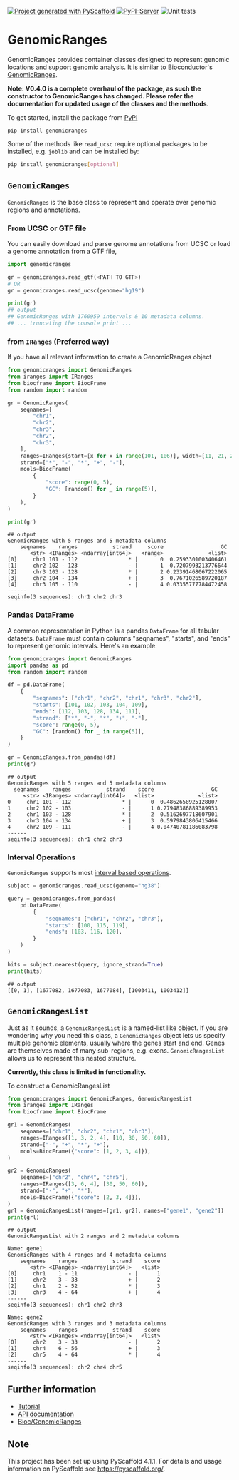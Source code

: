 [![Project generated with PyScaffold](https://img.shields.io/badge/-PyScaffold-005CA0?logo=pyscaffold)](https://pyscaffold.org/)
[![PyPI-Server](https://img.shields.io/pypi/v/GenomicRanges.svg)](https://pypi.org/project/GenomicRanges/)
![Unit tests](https://github.com/BiocPy/GenomicRanges/actions/workflows/pypi-test.yml/badge.svg)

# GenomicRanges

GenomicRanges provides container classes designed to represent genomic locations and support genomic analysis. It is similar to Bioconductor's [GenomicRanges](https://bioconductor.org/packages/release/bioc/html/GenomicRanges.html).

**Note: V0.4.0 is a complete overhaul of the package, as such the constructor to GenomicRanges has changed. Please refer the documentation for updated usage of the classes and the methods.**

To get started, install the package from [PyPI](https://pypi.org/project/genomicranges/)

```shell
pip install genomicranges
```

Some of the methods like `read_ucsc` require optional packages to be installed, e.g. `joblib` and can be installed by:

```sh
pip install genomicranges[optional]
```

## `GenomicRanges`

`GenomicRanges` is the base class to represent and operate over genomic regions and annotations.

### From UCSC or GTF file

You can easily download and parse genome annotations from UCSC or load a genome annotation from a GTF file,

```python
import genomicranges

gr = genomicranges.read_gtf(<PATH TO GTF>)
# OR
gr = genomicranges.read_ucsc(genome="hg19")

print(gr)
## output
## GenomicRanges with 1760959 intervals & 10 metadata columns.
## ... truncating the console print ...
```

### from `IRanges` (Preferred way)

If you have all relevant information to create a GenomicRanges object

```python
from genomicranges import GenomicRanges
from iranges import IRanges
from biocframe import BiocFrame
from random import random

gr = GenomicRanges(
    seqnames=[
        "chr1",
        "chr2",
        "chr3",
        "chr2",
        "chr3",
    ],
    ranges=IRanges(start=[x for x in range(101, 106)], width=[11, 21, 25, 30, 5]),
    strand=["*", "-", "*", "+", "-"],
    mcols=BiocFrame(
        {
            "score": range(0, 5),
            "GC": [random() for _ in range(5)],
        }
    ),
)

print(gr)
```

    ## output
    GenomicRanges with 5 ranges and 5 metadata columns
        seqnames    ranges           strand     score                  GC
           <str> <IRanges> <ndarray[int64]>   <range>              <list>
    [0]     chr1 101 - 112                * |       0  0.2593301003406461
    [1]     chr2 102 - 123                - |       1  0.7207993213776644
    [2]     chr3 103 - 128                * |       2 0.23391468067222065
    [3]     chr2 104 - 134                + |       3  0.7671026589720187
    [4]     chr3 105 - 110                - |       4 0.03355777784472458
    ------
    seqinfo(3 sequences): chr1 chr2 chr3

### Pandas DataFrame

A common representation in Python is a pandas `DataFrame` for all tabular datasets. `DataFrame` must contain columns "seqnames", "starts", and "ends" to represent genomic intervals. Here's an example:

```python
from genomicranges import GenomicRanges
import pandas as pd
from random import random

df = pd.DataFrame(
    {
        "seqnames": ["chr1", "chr2", "chr1", "chr3", "chr2"],
        "starts": [101, 102, 103, 104, 109],
        "ends": [112, 103, 128, 134, 111],
        "strand": ["*", "-", "*", "+", "-"],
        "score": range(0, 5),
        "GC": [random() for _ in range(5)],
    }
)

gr = GenomicRanges.from_pandas(df)
print(gr)
```

    ## output
    GenomicRanges with 5 ranges and 5 metadata columns
      seqnames    ranges           strand    score                  GC
         <str> <IRanges> <ndarray[int64]>   <list>              <list>
    0     chr1 101 - 112                * |      0  0.4862658925128007
    1     chr2 102 - 103                - |      1 0.27948386889389953
    2     chr1 103 - 128                * |      2  0.5162697718607901
    3     chr3 104 - 134                + |      3  0.5979843806415466
    4     chr2 109 - 111                - |      4 0.04740781186083798
    ------
    seqinfo(3 sequences): chr1 chr2 chr3

### Interval Operations

`GenomicRanges` supports most [interval based operations](https://bioconductor.org/packages/release/bioc/html/GenomicRanges.html).

```python
subject = genomicranges.read_ucsc(genome="hg38")

query = genomicranges.from_pandas(
    pd.DataFrame(
        {
            "seqnames": ["chr1", "chr2", "chr3"],
            "starts": [100, 115, 119],
            "ends": [103, 116, 120],
        }
    )
)

hits = subject.nearest(query, ignore_strand=True)
print(hits)
```

    ## output
    [[0, 1], [1677082, 1677083, 1677084], [1003411, 1003412]]

## `GenomicRangesList`

Just as it sounds, a `GenomicRangesList` is a named-list like object. If you are wondering why you need this class, a `GenomicRanges` object lets us specify multiple genomic elements, usually where the genes start and end. Genes are themselves made of many sub-regions, e.g. exons. `GenomicRangesList` allows us to represent this nested structure.

**Currently, this class is limited in functionality.**

To construct a GenomicRangesList

```python
from genomicranges import GenomicRanges, GenomicRangesList
from iranges import IRanges
from biocframe import BiocFrame

gr1 = GenomicRanges(
    seqnames=["chr1", "chr2", "chr1", "chr3"],
    ranges=IRanges([1, 3, 2, 4], [10, 30, 50, 60]),
    strand=["-", "+", "*", "+"],
    mcols=BiocFrame({"score": [1, 2, 3, 4]}),
)

gr2 = GenomicRanges(
    seqnames=["chr2", "chr4", "chr5"],
    ranges=IRanges([3, 6, 4], [30, 50, 60]),
    strand=["-", "+", "*"],
    mcols=BiocFrame({"score": [2, 3, 4]}),
)
grl = GenomicRangesList(ranges=[gr1, gr2], names=["gene1", "gene2"])
print(grl)
```

    ## output
    GenomicRangesList with 2 ranges and 2 metadata columns

    Name: gene1
    GenomicRanges with 4 ranges and 4 metadata columns
        seqnames    ranges           strand    score
           <str> <IRanges> <ndarray[int64]>   <list>
    [0]     chr1    1 - 11                - |      1
    [1]     chr2    3 - 33                + |      2
    [2]     chr1    2 - 52                * |      3
    [3]     chr3    4 - 64                + |      4
    ------
    seqinfo(3 sequences): chr1 chr2 chr3

    Name: gene2
    GenomicRanges with 3 ranges and 3 metadata columns
        seqnames    ranges           strand    score
           <str> <IRanges> <ndarray[int64]>   <list>
    [0]     chr2    3 - 33                - |      2
    [1]     chr4    6 - 56                + |      3
    [2]     chr5    4 - 64                * |      4
    ------
    seqinfo(3 sequences): chr2 chr4 chr5

## Further information

- [Tutorial](https://biocpy.github.io/GenomicRanges/tutorial.html)
- [API documentation](https://biocpy.github.io/GenomicRanges/api/modules.html)
- [Bioc/GenomicRanges](https://bioconductor.org/packages/release/bioc/html/GenomicRanges.html)

<!-- pyscaffold-notes -->

## Note

This project has been set up using PyScaffold 4.1.1. For details and usage
information on PyScaffold see https://pyscaffold.org/.
